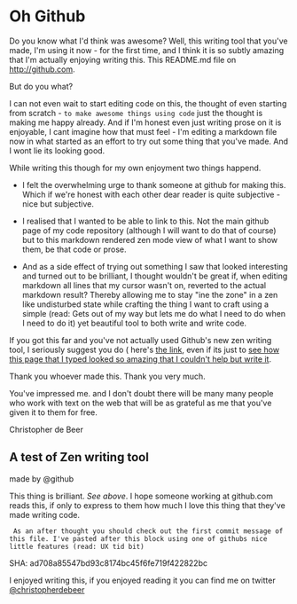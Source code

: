 Oh Github
=========

Do you know what I'd think was awesome? Well, this writing tool that you've made, I'm using it now - for the first time, and I think it is so subtly amazing that I'm actually enjoying writing this. This README.md file on http://github.com. 

But do you what? 

I can not even wait to start editing code on this, the thought of even starting from scratch  - `to make awesome things using code` just the thought  is making me happy already. And if I'm honest even just writing prose on it is enjoyable, I cant imagine how that must feel - I'm editing a markdown file now in what started as an effort to try out some thing that you've made. And I wont lie its looking good. 

While writing this though for my own enjoyment two things happend. 

* I felt the overwhelming urge to thank someone at github for making this. Which if we're honest with each other dear reader is quite subjective - nice but subjective.

* I realised that I wanted to be able to link to this. Not the main github page of my code repository (although I will want to do that of course) but to this markdown rendered zen mode view of what I want to show them, be that code or prose.

* And as a side effect of trying out something I saw that looked interesting and turned out to be brilliant, I thought wouldn't be great if, when editing markdown all lines that my cursor wasn't on, reverted to the actual markdown result?
Thereby allowing me to stay "ine the zone" in a zen like undisturbed state while crafting the thing I want to craft using a simple (read: Gets out of my way but lets me do what I need to do when I need to do it) yet beautiful tool to both write and write code.

If you got this far and you've not actually used Github's new zen writing tool, I seriously suggest you do ( here's [the link](https://github.com/blog/1379-zen-writing-mode), even if its just to [see how this page that I typed looked so amazing that I couldn't help but write it](https://github.com/christopherdebeer/zen/blob/master/README.md).

Thank you whoever made this. Thank you very much.

You've impressed me. and I don't doubt there will be many many people who work with text on the web that will be as grateful as me that you've given it to them for free.



Christopher de Beer


A test of Zen writing tool 
--------------------------
made by @github

This thing is brilliant. _See above_. I hope someone working at github.com reads this, if only to express to them how much I love this thing that they've made writing code.

``` As an after thought you should check out the first commit message of this file. I've pasted after this block using one of githubs nice little features (read: UX tid bit)```

SHA: ad708a85547bd93c8174bc45f6fe719f422822bc

I enjoyed writing this, if you enjoyed reading it you can find me on twitter [@christopherdebeer](http://twitter.com/christopherdb)

